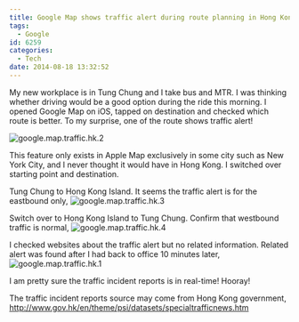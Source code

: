 ```yaml
---
title: Google Map shows traffic alert during route planning in Hong Kong
tags:
  - Google
id: 6259
categories:
  - Tech
date: 2014-08-18 13:32:52
---
```


My new workplace is in Tung Chung and I take bus and MTR. I was thinking whether driving would be a good option during the ride this morning. I opened Google Map on iOS, tapped on destination and checked which route is better. To my surprise, one of the route shows traffic alert!

![google.map.traffic.hk.2](google.map_.traffic.hk_.2.png)

This feature only exists in Apple Map exclusively in some city such as New York City, and I never thought it would have in Hong Kong. I switched over starting point and destination.

Tung Chung to Hong Kong Island. It seems the traffic alert is for the eastbound only,
![google.map.traffic.hk.3](google.map_.traffic.hk_.3.png)

Switch over to Hong Kong Island to Tung Chung. Confirm that westbound traffic is normal,
![google.map.traffic.hk.4](google.map_.traffic.hk_.4.png)

I checked websites about the traffic alert but no related information. Related alert was found after I had back to office 10 minutes later,
![google.map.traffic.hk.1](google.map_.traffic.hk_.1.png)

I am pretty sure the traffic incident reports is in real-time! Hooray!

The traffic incident reports source may come from Hong Kong government, http://www.gov.hk/en/theme/psi/datasets/specialtrafficnews.htm
